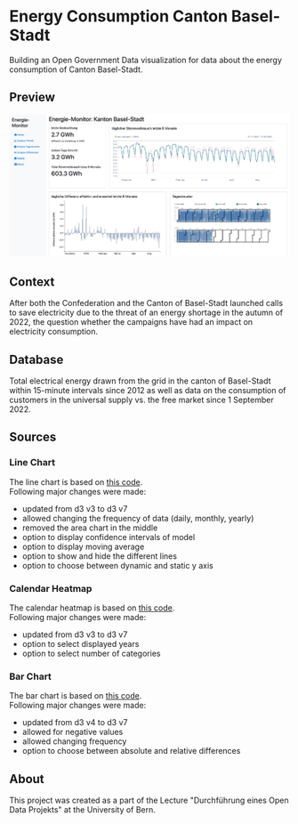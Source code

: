 # Energy Consumption Canton Basel-Stadt

Building an Open Government Data visualization for data about the energy
consumption of Canton Basel-Stadt.

## Preview

![](https://github.com/bt-koch/energy-monitor/blob/dbe9a498a6f05c66aafffeaa8cc18ed433917e7f/preview.jpeg)

## Context
After both the Confederation and the Canton of Basel-Stadt launched calls to
save electricity due to the threat of an energy shortage in the autumn of 2022,
the question whether the campaigns have had an impact on electricity consumption.

## Database
Total electrical energy drawn from the grid in the canton of Basel-Stadt within
15-minute intervals since 2012 as well as data on the consumption of customers
in the universal supply vs. the free market since 1 September 2022.

## Sources

### Line Chart

The line chart is based on [this code](https://github.com/arnauddri/d3-stock).  
Following major changes were made:  
- updated from d3 v3 to d3 v7
- allowed changing the frequency of data (daily, monthly, yearly)
- removed the area chart in the middle
- option to display confidence intervals of model
- option to display moving average
- option to show and hide the different lines
- option to choose between dynamic and static y axis

### Calendar Heatmap

The calendar heatmap is based on [this code](https://gist.github.com/alansmithy/6fd2625d3ba2b6c9ad48).  
Following major changes were made:  
- updated from d3 v3 to d3 v7
- option to select displayed years
- option to select number of categories

### Bar Chart

The bar chart is based on [this code](https://marcwie.github.io/blog/responsive-bar-chart-d3/).  
Following major changes were made:
- updated from d3 v4 to d3 v7
- allowed for negative values
- allowed changing frequency
- option to choose between absolute and relative differences

## About
This project was created as a part of the Lecture "Durchführung eines Open Data Projekts"
at the University of Bern.